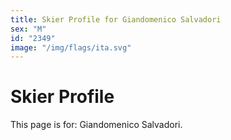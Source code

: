 ```yaml
---
title: Skier Profile for Giandomenico Salvadori
sex: "M"
id: "2349"
image: "/img/flags/ita.svg" 
---
```


# Skier Profile

This page is for: Giandomenico Salvadori.
    